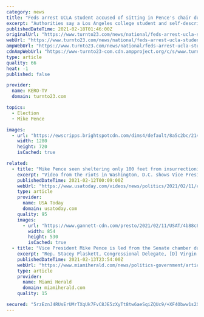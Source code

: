 ```yaml
---
category: news
title: "Feds arrest UCLA student accused of sitting in Pence's chair during Capitol insurrection"
excerpt: "Authorities say a Los Angeles college student and self-described fascist has been arrested after sitting in former Vice President Mike Pence’s chair in the Senate chambers during the insurrection at the U."
publishedDateTime: 2021-02-18T01:46:00Z
originalUrl: "https://www.turnto23.com/news/national/feds-arrest-ucla-student-accused-of-sitting-in-pences-chair-during-capitol-insurrection"
webUrl: "https://www.turnto23.com/news/national/feds-arrest-ucla-student-accused-of-sitting-in-pences-chair-during-capitol-insurrection"
ampWebUrl: "https://www.turnto23.com/news/national/feds-arrest-ucla-student-accused-of-sitting-in-pences-chair-during-capitol-insurrection?_amp=true"
cdnAmpWebUrl: "https://www-turnto23-com.cdn.ampproject.org/c/s/www.turnto23.com/news/national/feds-arrest-ucla-student-accused-of-sitting-in-pences-chair-during-capitol-insurrection?_amp=true"
type: article
quality: 66
heat: -1
published: false

provider:
  name: KERO-TV
  domain: turnto23.com

topics:
  - Election
  - Mike Pence

images:
  - url: "https://ewscripps.brightspotcdn.com/dims4/default/8a5c2bc/2147483647/strip/true/crop/1092x614+0+73/resize/1280x720!/quality/90/?url=https%3A%2F%2Fewscripps.brightspotcdn.com%2F19%2F40%2Ff2994f50462b84fa39423cb0926f%2Fsecor.png"
    width: 1280
    height: 720
    isCached: true

related:
  - title: "Mike Pence seen sheltering only 100 feet from insurrectionists in video from Capitol riots"
    excerpt: "Video from the riots in Washington, D.C. shows Vice President Mike Pence evacuating with his family as insurrectionists were 100 feet away."
    publishedDateTime: 2021-02-12T00:09:00Z
    webUrl: "https://www.usatoday.com/videos/news/politics/2021/02/11/capitol-riot-footage-mike-pence-sheltering-insurrectionists-near/6728485002/"
    type: article
    provider:
      name: USA Today
      domain: usatoday.com
    quality: 95
    images:
      - url: "https://www.gannett-cdn.com/presto/2021/02/11/USAT/4b88c8b2-1b2a-4058-953b-bc7bfef5f91b-Screen_Shot_2021-02-11_at_6.54.35_PM.jpg?quality=10"
        width: 854
        height: 530
        isCached: true
  - title: "Vice President Mike Pence is led from the Senate chamber during the January 6 insurrection at the U.S. Capitol"
    excerpt: "Rep. Stacey Plaskett, Congressional Delegate, [D] Virgin Islands, speaks during the impeachment trial of former President Donald Trump, on February 10, 2021."
    publishedDateTime: 2021-02-13T23:54:00Z
    webUrl: "https://www.miamiherald.com/news/politics-government/article249242945.html"
    type: article
    provider:
      name: Miami Herald
      domain: miamiherald.com
    quality: 15

secured: "5rzEznJ4RUsErUMrTXqUk7FvC8JE5zXyTt8tw6aeSqiZQUc9/+XF4Obww1s2XCi9XLjr9Dl7NGKRszXJuS8nw4zJKatHKr8ujghg4u1YwqW/ldr69d5uuGP54PTpTmLdjNlp4Q9/Mb0WkSiQQtXzuMNT40EXnd/Xi6KkkxvZnDX6q6M1Y9cxHwfv/y1LV4iLZk/PBo6TKQbejREYsIzxrwV6eEyoXVu/9pgCDQ870WhdHaZXcKh63bqmVA4Vf99LXucaICoMWuFTmKQuiDT+Jq1mFQKcM69QKQYC/yVFMRv3dZOQ29HbJK9bSAe7VKJmY+/N2ca7/k1EFy0Hi5owuk/E0uf6rltmkI6gDt9KwVE=;XQb7fW2hLwlkYE9+BFSLug=="
---
```


